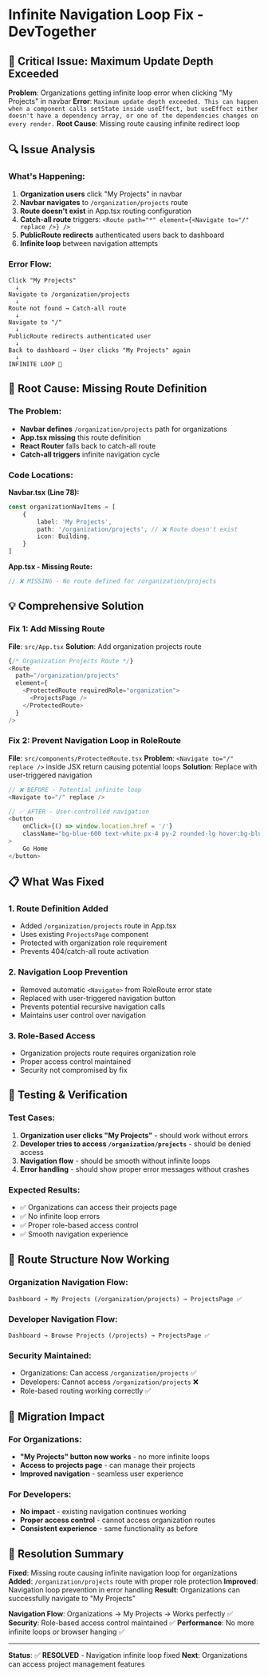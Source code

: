 # Infinite Navigation Loop Fix - DevTogether

## 🚨 Critical Issue: Maximum Update Depth Exceeded
**Problem**: Organizations getting infinite loop error when clicking "My Projects" in navbar
**Error**: `Maximum update depth exceeded. This can happen when a component calls setState inside useEffect, but useEffect either doesn't have a dependency array, or one of the dependencies changes on every render.`
**Root Cause**: Missing route causing infinite redirect loop

## 🔍 Issue Analysis

### What's Happening:
1. **Organization users** click "My Projects" in navbar
2. **Navbar navigates** to `/organization/projects` route
3. **Route doesn't exist** in App.tsx routing configuration
4. **Catch-all route** triggers: `<Route path="*" element={<Navigate to="/" replace />} />`
5. **PublicRoute redirects** authenticated users back to dashboard
6. **Infinite loop** between navigation attempts

### Error Flow:
```
Click "My Projects" 
  ↓
Navigate to /organization/projects 
  ↓
Route not found → Catch-all route 
  ↓
Navigate to "/" 
  ↓
PublicRoute redirects authenticated user 
  ↓
Back to dashboard → User clicks "My Projects" again
  ↓
INFINITE LOOP 🔄
```

## 🔧 Root Cause: Missing Route Definition

### The Problem:
- **Navbar defines** `/organization/projects` path for organizations
- **App.tsx missing** this route definition
- **React Router** falls back to catch-all route
- **Catch-all triggers** infinite navigation cycle

### Code Locations:
**Navbar.tsx (Line 78):**
```typescript
const organizationNavItems = [
    {
        label: 'My Projects',
        path: '/organization/projects', // ❌ Route doesn't exist
        icon: Building,
    }
]
```

**App.tsx - Missing Route:**
```typescript
// ❌ MISSING - No route defined for /organization/projects
```

## 💡 Comprehensive Solution

### Fix 1: Add Missing Route
**File**: `src/App.tsx`
**Solution**: Add organization projects route

```typescript
{/* Organization Projects Route */}
<Route
  path="/organization/projects"
  element={
    <ProtectedRoute requiredRole="organization">
      <ProjectsPage />
    </ProtectedRoute>
  }
/>
```

### Fix 2: Prevent Navigation Loop in RoleRoute
**File**: `src/components/ProtectedRoute.tsx`
**Problem**: `<Navigate to="/" replace />` inside JSX return causing potential loops
**Solution**: Replace with user-triggered navigation

```typescript
// ❌ BEFORE - Potential infinite loop
<Navigate to="/" replace />

// ✅ AFTER - User-controlled navigation
<button
    onClick={() => window.location.href = '/'}
    className="bg-blue-600 text-white px-4 py-2 rounded-lg hover:bg-blue-700"
>
    Go Home
</button>
```

## 📋 What Was Fixed

### 1. **Route Definition Added**
- Added `/organization/projects` route in App.tsx
- Uses existing `ProjectsPage` component
- Protected with organization role requirement
- Prevents 404/catch-all route activation

### 2. **Navigation Loop Prevention**
- Removed automatic `<Navigate>` from RoleRoute error state
- Replaced with user-triggered navigation button
- Prevents potential recursive navigation calls
- Maintains user control over navigation

### 3. **Role-Based Access**
- Organization projects route requires organization role
- Proper access control maintained
- Security not compromised by fix

## 🧪 Testing & Verification

### Test Cases:
1. **Organization user clicks "My Projects"** - should work without errors
2. **Developer tries to access `/organization/projects`** - should be denied access
3. **Navigation flow** - should be smooth without infinite loops
4. **Error handling** - should show proper error messages without crashes

### Expected Results:
- ✅ Organizations can access their projects page
- ✅ No infinite loop errors
- ✅ Proper role-based access control
- ✅ Smooth navigation experience

## 🎯 Route Structure Now Working

### Organization Navigation Flow:
```
Dashboard → My Projects (/organization/projects) → ProjectsPage ✅
```

### Developer Navigation Flow:
```
Dashboard → Browse Projects (/projects) → ProjectsPage ✅
```

### Security Maintained:
- Organizations: Can access `/organization/projects` ✅
- Developers: Cannot access `/organization/projects` ❌
- Role-based routing working correctly ✅

## 🔄 Migration Impact

### For Organizations:
- **"My Projects" button now works** - no more infinite loops
- **Access to projects page** - can manage their projects
- **Improved navigation** - seamless user experience

### For Developers:
- **No impact** - existing navigation continues working
- **Proper access control** - cannot access organization routes
- **Consistent experience** - same functionality as before

## 🎉 Resolution Summary

**Fixed**: Missing route causing infinite navigation loop for organizations
**Added**: `/organization/projects` route with proper role protection
**Improved**: Navigation loop prevention in error handling
**Result**: Organizations can successfully navigate to "My Projects"

**Navigation Flow**: Organizations → My Projects → Works perfectly ✅
**Security**: Role-based access control maintained ✅
**Performance**: No more infinite loops or browser hanging ✅

---

**Status**: ✅ **RESOLVED** - Navigation infinite loop fixed
**Next**: Organizations can access project management features 